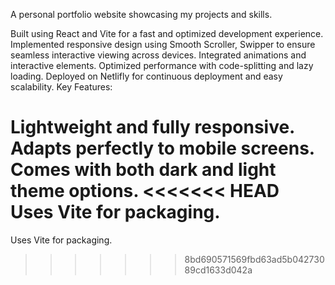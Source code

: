 A personal portfolio website showcasing my projects and skills.

Built using React and Vite for a fast and optimized development experience.
Implemented responsive design using Smooth Scroller, Swipper to ensure seamless interactive viewing across devices.
Integrated animations and interactive elements.
Optimized performance with code-splitting and lazy loading.
Deployed on Netlifly for continuous deployment and easy scalability.
Key Features:

Lightweight and fully responsive.
Adapts perfectly to mobile screens.
Comes with both dark and light theme options.
<<<<<<< HEAD
Uses Vite for packaging.
=======
Uses Vite for packaging.
>>>>>>> 8bd690571569fbd63ad5b04273089cd1633d042a
